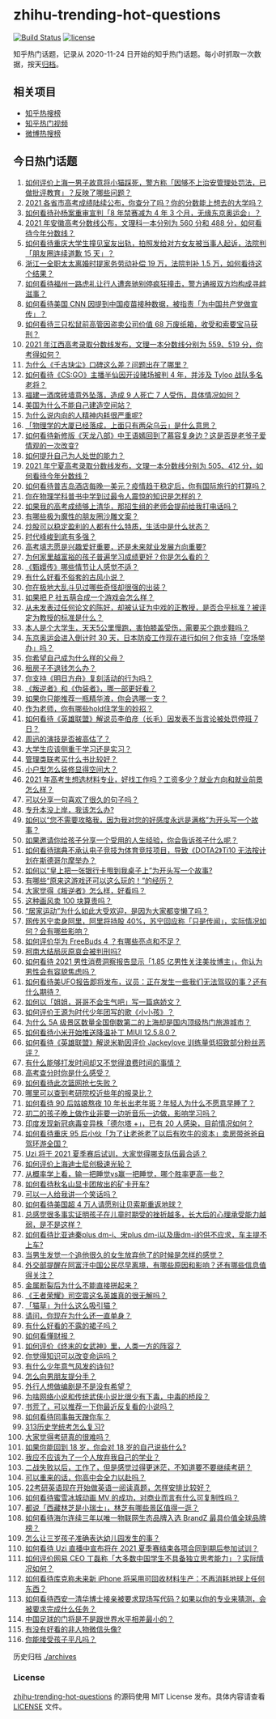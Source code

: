 # zhihu-trending-hot-questions

[![Build Status](https://github.com/justjavac/zhihu-trending-hot-questions/workflows/ci/badge.svg?branch=master)](https://github.com/justjavac/zhihu-trending-hot-questions/actions)
[![license](https://img.shields.io/github/license/justjavac/zhihu-trending-hot-questions)](https://github.com/justjavac/zhihu-trending-hot-questions/blob/master/LICENSE)

知乎热门话题，记录从 2020-11-24 日开始的知乎热门话题。每小时抓取一次数据，按天[归档](./archives)。

## 相关项目

- [知乎热搜榜](https://github.com/justjavac/zhihu-trending-top-search)
- [知乎热门视频](https://github.com/justjavac/zhihu-trending-hot-video)
- [微博热搜榜](https://github.com/justjavac/weibo-trending-hot-search)

## 今日热门话题

<!-- BEGIN -->
<!-- 最后更新时间 Wed Jun 23 2021 13:01:17 GMT+0800 (China Standard Time) -->

1. [如何评价上海一男子故意将小猫踩死，警方称「因够不上治安管理处罚法，已做批评教育」？反映了哪些问题？](https://www.zhihu.com/question/466304670)
2. [2021
   各省市高考成绩陆续公布，你查分了吗？你的分数能上想去的大学吗？](https://www.zhihu.com/question/466693006)
3. [如何看待孙杨案重审宣判「8 年禁赛减为 4 年 3
   个月，无缘东京奥运会」？](https://www.zhihu.com/question/466646307)
4. [2021 年安徽高考分数线公布，文理科一本分别为 560 分和 488
   分，如何看待今年分数线？](https://www.zhihu.com/question/466691992)
5. [如何看待重庆大学生撞见室友出轨，拍照发给对方女友被当事人起诉，法院判「朋友圈连续道歉 15
   天」？](https://www.zhihu.com/question/466513016)
6. [浙江一全职太太离婚时提家务劳动补偿 19 万，法院判补 1.5
   万，如何看待这个结果？](https://www.zhihu.com/question/466573615)
7. [如何看待福州一路虎礼让行人遭奔驰别停疯狂撞击，警方通报双方均构成寻衅滋事？](https://www.zhihu.com/question/466514894)
8. [如何看待美国 CNN
   因提到中国疫苗接种数据，被指责「为中国共产党做宣传」？](https://www.zhihu.com/question/466607392)
9. [如何看待三只松鼠前高管因盗卖公司价值 68
   万废纸箱，收受和索要宝马获刑？](https://www.zhihu.com/question/466571103)
10. [2021 年江西高考录取分数线发布，文理一本分数线分别为 559、519
    分，你考得如何？](https://www.zhihu.com/question/466717146)
11. [为什么《千古玦尘》口碑这么差？问题出在了哪里？](https://www.zhihu.com/question/465662668)
12. [如何看待《CS:GO》主播半仙因开设赌场被判 4 年，并涉及 Tyloo
    战队多名老将？](https://www.zhihu.com/question/465799818)
13. [福建一酒席砖墙意外坠落，造成 9 人死亡 7
    人受伤，具体情况如何？](https://www.zhihu.com/question/466563285)
14. [美国为什么不能自己建造空间站？](https://www.zhihu.com/question/466163410)
15. [为什么说内向的人精神内耗很严重呢?](https://www.zhihu.com/question/438833344)
16. [「物理学的大厦已经落成，上面只有两朵乌云」是什么意思？](https://www.zhihu.com/question/319790208)
17. [如何看待新修版《天龙八部》中王语嫣回到了慕容复身边？这是否是老爷子爱情观的一次改变?](https://www.zhihu.com/question/466375037)
18. [如何提升自己为人处世的能力？](https://www.zhihu.com/question/326690607)
19. [2021 年宁夏高考录取分数线发布，文理一本分数线分别为 505、412
    分，如何看待今年分数线？](https://www.zhihu.com/question/466726376)
20. [如何看待普吉岛酒店每晚一美元？疫情趋于稳定后，你有国际旅行的打算吗？](https://www.zhihu.com/question/465347798)
21. [你在物理学科普书中学到过最令人震惊的知识是怎样的？](https://www.zhihu.com/question/456001315)
22. [如果我的高考成绩够上清华，那招生组的老师会提前给我打电话吗？](https://www.zhihu.com/question/454386015)
23. [有哪些极为魔性的朋友圈沙雕文案？](https://www.zhihu.com/question/466140225)
24. [炒股可以稳定盈利的人都有什么特质，生活中是什么状态？](https://www.zhihu.com/question/463973365)
25. [时代峰峻到底有多强？](https://www.zhihu.com/question/459886563)
26. [高考填志愿是兴趣爱好重要，还是未来就业发展方向重要?](https://www.zhihu.com/question/331106923)
27. [为何家里越富裕的孩子普遍学习成绩更好？你是怎么看的？](https://www.zhihu.com/question/450056291)
28. [《甄嬛传》哪些情节让人感觉不适？](https://www.zhihu.com/question/455421812)
29. [有什么好看不俗套的古风小说？](https://www.zhihu.com/question/320902253)
30. [你在极地大乱斗见过哪些奇怪却很强的出装？](https://www.zhihu.com/question/405383931)
31. [如果把 P 社五萌合成一个游戏会怎么样？](https://www.zhihu.com/question/461518517)
32. [从未发表过任何论文的陈好，却被认证为中戏的正教授，是否合乎标准？被评定为教授的标准是什么？](https://www.zhihu.com/question/466544935)
33. [本人是个大学生，天天5公里慢跑，害怕膝盖受伤，需要买个跑步鞋吗？](https://www.zhihu.com/question/463950741)
34. [东京奥运会进入倒计时 30
    天，日本防疫工作现在进行如何？你支持「空场举办」吗？](https://www.zhihu.com/question/466695575)
35. [你希望自己成为什么样的父母？](https://www.zhihu.com/question/393896515)
36. [租房子不退钱怎么办？](https://www.zhihu.com/question/437672773)
37. [你支持《明日方舟》复刻活动的行为吗？](https://www.zhihu.com/question/465896370)
38. [《叛逆者》和《伪装者》，哪一部更好看？](https://www.zhihu.com/question/464428826)
39. [如果你只能推荐一瓶精华液，你会选哪一支？](https://www.zhihu.com/question/37362129)
40. [作为老师，你有哪些hold住学生的妙招？](https://www.zhihu.com/question/364314856)
41. [如何看待《英雄联盟》解说员李伯彦（长毛）因发表不当言论被处罚停班 7
    日？](https://www.zhihu.com/question/466514186)
42. [周迅的演技是否被高估了？](https://www.zhihu.com/question/296224065)
43. [大学生应该侧重于学习还是实习？](https://www.zhihu.com/question/381505409)
44. [管理类联考买什么书比较好？](https://www.zhihu.com/question/372317129)
45. [小户型怎么装修显得空间大？](https://www.zhihu.com/question/451689301)
46. [2021
    年高考生想选材料专业，好找工作吗？工资多少？就业方向和就业前景怎么样？](https://www.zhihu.com/question/459989319)
47. [可以分享一句喜欢了很久的句子吗？](https://www.zhihu.com/question/461392537)
48. [专升本没上岸，我该怎么办?](https://www.zhihu.com/question/411402283)
49. [如何以“您不需要攻略我，因为我对您的好感度永远是满格”为开头写一个故事？](https://www.zhihu.com/question/460812900)
50. [如果邀请你给孩子分享一个受用的人生经验，你会告诉孩子什么呢？](https://www.zhihu.com/question/460954466)
51. [如何看待瑞典不承认电子竞技为体育竞技项目，导致《DOTA2》Ti10
    无法按计划在斯德哥尔摩举办？](https://www.zhihu.com/question/466481205)
52. [如何以“皇上把一张银行卡甩到我桌子上”为开头写一个故事?](https://www.zhihu.com/question/439189931)
53. [有哪些“原来这游戏还可以这么玩的！”的经历？](https://www.zhihu.com/question/41255857)
54. [大家觉得《叛逆者》怎么样，好看吗？](https://www.zhihu.com/question/463850235)
55. [这种画风卖 100 块算贵吗？](https://www.zhihu.com/question/465453498)
56. [“居家运动”为什么如此大受欢迎，是因为大家都变懒了吗？](https://www.zhihu.com/question/455506660)
57. [网传苏宁卖身阿里，阿里将持股
    40%，苏宁回应称「只是传闻」，实际情况如何？会有哪些影响？](https://www.zhihu.com/question/466571042)
58. [如何评价华为 FreeBuds 4 ？有哪些亮点和不足？](https://www.zhihu.com/question/460290830)
59. [柯南大结局灰原哀会被判刑吗?](https://www.zhihu.com/question/386040910)
60. [如何看待 2021 男性消费洞察报告显示「1.85
    亿男性关注美妆博主」，你认为男性会有容貌焦虑吗？](https://www.zhihu.com/question/466573038)
61. [如何看待美UFO报告即将发布，议员：正在发生一些我们无法驾驭的事？还有什么期待？](https://www.zhihu.com/question/465771991)
62. [如何以「姐姐，哥哥不会生气吧」写一篇病娇文？](https://www.zhihu.com/question/464263136)
63. [如何评价王源为时代少年团写的歌《小小孩》？](https://www.zhihu.com/question/466498976)
64. [为什么 5A
    级景区数量全国倒数第二的上海却是国内顶级热门旅游城市？](https://www.zhihu.com/question/466381415)
65. [如何看待小米开始推送降温补丁 MIUI 12.5.8.0？](https://www.zhihu.com/question/466310277)
66. [如何看待《英雄联盟》解说米勒因评价 Jackeylove
    训练量低招致部分粉丝恶评？](https://www.zhihu.com/question/466123710)
67. [有什么能够打发时间却又不觉得浪费时间的事情？](https://www.zhihu.com/question/301386253)
68. [高考查分时你是什么感受？](https://www.zhihu.com/question/466111722)
69. [如何看待此次篮网抢七失败？](https://www.zhihu.com/question/466102154)
70. [哪里可以查到考研院校近些年的报录比？](https://www.zhihu.com/question/367173234)
71. [如何看待 90 后姑娘熬夜 10
    年长出老年斑？年轻人为什么不愿意早睡了？](https://www.zhihu.com/question/466328145)
72. [初二的孩子晚上做作业非要一边听音乐一边做，影响学习吗？](https://www.zhihu.com/question/421790883)
73. [印度发现新冠病毒变异株「德尔塔 +」，已有 20
    人感染，目前情况如何？](https://www.zhihu.com/question/466349358)
74. [如何看待重庆 95
    后小伙「为了让老爸老了以后有吹牛的资本」卖房带爸爸自驾环游全国？](https://www.zhihu.com/question/466349378)
75. [Uzi 将于 2021 夏季赛后试训，大家觉得哪支队伍最合适？](https://www.zhihu.com/question/466298886)
76. [如何评价上海迪士尼创极速光轮？](https://www.zhihu.com/question/445718276)
77. [从概率学上看，输一把睡觉vs赢一把睡觉，哪个胜率更高一些？](https://www.zhihu.com/question/461910176)
78. [如何看待秋名山显卡团放出的矿卡开车?](https://www.zhihu.com/question/465645313)
79. [可以一人给我讲一个笑话吗？](https://www.zhihu.com/question/444005839)
80. [如何看待美国超 4 万人请愿别让贝索斯重返地球？](https://www.zhihu.com/question/466270783)
81. [总感觉很多事实证明孩子在儿童时期受的挫折越多，长大后的心理承受能力越弱，是不是这样？](https://www.zhihu.com/question/266704437)
82. [如何看待比亚迪秦plus dm-i、宋plus
    dm-i以及唐dm-i的供不应求，车主提不上车?](https://www.zhihu.com/question/459492306)
83. [当男生发觉一个追他很久的女生放弃他了的时候是怎样的感觉？](https://www.zhihu.com/question/266589774)
84. [外交部提醒在阿富汗中国公民尽早离境，有哪些原因和影响？还有哪些信息值得关注？](https://www.zhihu.com/question/466217700)
85. [金属断裂后为什么不能直接拼起来？](https://www.zhihu.com/question/34674308)
86. [《王者荣耀》司空震这名英雄真的很无解吗？](https://www.zhihu.com/question/462884750)
87. [「猫草」为什么这么吸引猫？](https://www.zhihu.com/question/46886420)
88. [请问，你现在为什么还一直单身？](https://www.zhihu.com/question/457922593)
89. [有什么好看的不露的裙子吗？](https://www.zhihu.com/question/449495437)
90. [如何看懂财报？](https://www.zhihu.com/question/19645090)
91. [如何评价《终末的女武神》里，人类一方的阵容？](https://www.zhihu.com/question/326427730)
92. [你觉得知识可以改变命运吗？](https://www.zhihu.com/question/464758090)
93. [有什么少年意气风发的诗句?](https://www.zhihu.com/question/371894389)
94. [怎么向男朋友提分手？](https://www.zhihu.com/question/327222167)
95. [外行人想做编剧是不是没有希望？](https://www.zhihu.com/question/463088735)
96. [为啥网络小说和传统武侠小说比很少有下毒，中毒的桥段？](https://www.zhihu.com/question/466556670)
97. [书荒了，可以推荐一下你最近反复看的小说吗？](https://www.zhihu.com/question/379247015)
98. [如何看待同事每天蹭你车？](https://www.zhihu.com/question/63645770)
99. [313历史学统考怎么复习?](https://www.zhihu.com/question/449165516)
100. [大家觉得考研真的很难吗？](https://www.zhihu.com/question/458180489)
101. [如果你能回到 18 岁，你会对 18 岁的自己说些什么?](https://www.zhihu.com/question/457534440)
102. [我应不应该为了一个人放弃我自己的学业？](https://www.zhihu.com/question/465220537)
103. [二战失败以后，工作了，但是感觉过得更迷茫，不知道要不要继续考研？](https://www.zhihu.com/question/460355264)
104. [可以重来的话，你高中会全力以赴吗？](https://www.zhihu.com/question/463562103)
105. [22考研英语现在开始做英语一阅读真题，怎样安排比较好？](https://www.zhihu.com/question/466315395)
106. [如何看待蜜雪冰城动画 MV
     的成功，对商业而言有什么可复制性吗？](https://www.zhihu.com/question/465195632)
107. [都说「西藏林芝是小瑞士」，林芝有哪些景区值得一逛？](https://www.zhihu.com/question/465538943)
108. [如何看待海尔连续三年以唯一物联网生态品牌入选 BrandZ
     最具价值全球品牌榜？](https://www.zhihu.com/question/466497087)
109. [怎么让三岁孩子准确表达幼儿园发生的事？](https://www.zhihu.com/question/455057144)
110. [如何看待 Uzi 直播中宣布将在 2021
     夏季赛结束各项合同到期后参加试训？](https://www.zhihu.com/question/465645680)
111. [如何评价网易 CEO
     丁磊称「大多数中国学生不具备独立思考能力」？实际情况如何？](https://www.zhihu.com/question/466490549)
112. [如何看待库克称未来新 iPhone
     将采用可回收材料生产：不再消耗地球上任何东西？](https://www.zhihu.com/question/466278095)
113. [如何看待西安一清华博士接亲被要求现场写代码？如果以你的专业来猜测，会被要求完成什么任务？](https://www.zhihu.com/question/466165757)
114. [中国足球的门将是不是跟世界水平相差最小的？](https://www.zhihu.com/question/409596507)
115. [有没有好看的非人物微信头像?](https://www.zhihu.com/question/387563344)
116. [你能接受孩子平凡吗？](https://www.zhihu.com/question/455639319)

<!-- END -->

历史归档 [./archives](./archives)

### License

[zhihu-trending-hot-questions](https://github.com/justjavac/zhihu-trending-hot-questions)
的源码使用 MIT License 发布。具体内容请查看 [LICENSE](./LICENSE) 文件。
